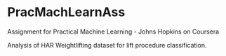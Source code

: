 # PracMachLearnAss
Assignment for Practical Machine Learning - Johns Hopkins on Coursera

Analysis of HAR Weightlifting dataset for lift procedure classification.
